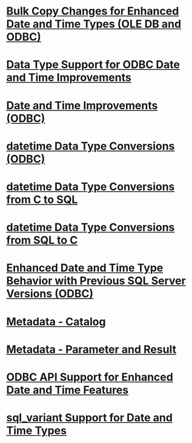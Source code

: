# [Bulk Copy Changes for Enhanced Date and Time Types (OLE DB and ODBC)](bulk-copy-changes-for-enhanced-date-and-time-types-ole-db-and-odbc.md)
# [Data Type Support for ODBC Date and Time Improvements](data-type-support-for-odbc-date-and-time-improvements.md)
# [Date and Time Improvements (ODBC)](date-and-time-improvements-odbc.md)
# [datetime Data Type Conversions (ODBC)](datetime-data-type-conversions-odbc.md)
# [datetime Data Type Conversions from C to SQL](datetime-data-type-conversions-from-c-to-sql.md)
# [datetime Data Type Conversions from SQL to C](datetime-data-type-conversions-from-sql-to-c.md)
# [Enhanced Date and Time Type Behavior with Previous SQL Server Versions (ODBC)](enhanced-date-and-time-type-behavior-with-previous-sql-server-versions-odbc.md)
# [Metadata - Catalog](metadata-catalog.md)
# [Metadata - Parameter and Result](metadata-parameter-and-result.md)
# [ODBC API Support for Enhanced Date and Time Features](odbc-api-support-for-enhanced-date-and-time-features.md)
# [sql_variant Support for Date and Time Types](sql-variant-support-for-date-and-time-types.md)
